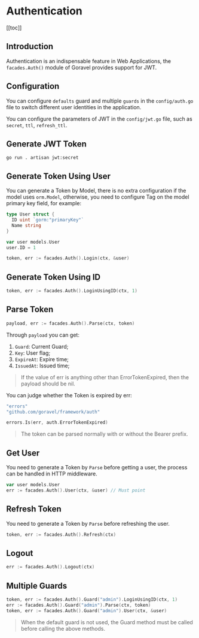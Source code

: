 # Authentication

[[toc]]

## Introduction

Authentication is an indispensable feature in Web Applications, the `facades.Auth()` module of Goravel provides support for JWT.

## Configuration

You can configure `defaults` guard and multiple `guards` in the `config/auth.go` file to switch different user identities in the application.

You can configure the parameters of JWT in the `config/jwt.go` file, such as `secret`, `ttl`, `refresh_ttl`.

## Generate JWT Token

```shell
go run . artisan jwt:secret
```

## Generate Token Using User

You can generate a Token by Model, there is no extra configuration if the model uses `orm.Model`, otherwise, you need to configure Tag on the model primary key field, for example:

```go
type User struct {
  ID uint `gorm:"primaryKey"`
  Name string
}

var user models.User
user.ID = 1

token, err := facades.Auth().Login(ctx, &user)
```

## Generate Token Using ID

```go
token, err := facades.Auth().LoginUsingID(ctx, 1)
```

## Parse Token

```go
payload, err := facades.Auth().Parse(ctx, token)
```

Through `payload` you can get:

1. `Guard`: Current Guard;
2. `Key`: User flag;
3. `ExpireAt`: Expire time;
4. `IssuedAt`: Issued time;

> If the value of err is anything other than ErrorTokenExpired, then the payload should be nil.

You can judge whether the Token is expired by err:

```go
"errors"
"github.com/goravel/framework/auth"

errors.Is(err, auth.ErrorTokenExpired)
```

> The token can be parsed normally with or without the Bearer prefix.

## Get User

You need to generate a Token by `Parse` before getting a user, the process can be handled in HTTP middleware.

```go
var user models.User
err := facades.Auth().User(ctx, &user) // Must point
```

## Refresh Token

You need to generate a Token by `Parse` before refreshing the user.

```go
token, err := facades.Auth().Refresh(ctx)
```

## Logout

```go
err := facades.Auth().Logout(ctx)
```

## Multiple Guards

```go
token, err := facades.Auth().Guard("admin").LoginUsingID(ctx, 1)
err := facades.Auth().Guard("admin").Parse(ctx, token)
token, err := facades.Auth().Guard("admin").User(ctx, &user)
```

> When the default guard is not used, the Guard method must be called before calling the above methods.

<CommentService/>
